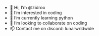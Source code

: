 - 👋 Hi, I’m @zidroo
- 👀 I’m interested in coding
- 🌱 I’m currently learning python
- 💞️ I’m looking to collaborate on coding
- 📫 Contact me on discord: lunarwrldwide

<!---
zidroo/zidroo is a ✨ special ✨ repository because its `README.md` (this file) appears on your GitHub profile.
You can click the Preview link to take a look at your changes.
--->
